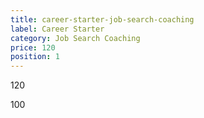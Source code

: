 ```yaml
---
title: career-starter-job-search-coaching
label: Career Starter
category: Job Search Coaching
price: 120
position: 1
---
```

120

100
